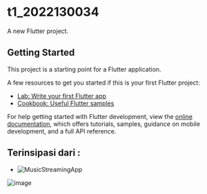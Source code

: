 # t1_2022130034

A new Flutter project.

## Getting Started

This project is a starting point for a Flutter application.

A few resources to get you started if this is your first Flutter project:

- [Lab: Write your first Flutter app](https://docs.flutter.dev/get-started/codelab)
- [Cookbook: Useful Flutter samples](https://docs.flutter.dev/cookbook)

For help getting started with Flutter development, view the
[online documentation](https://docs.flutter.dev/), which offers tutorials,
samples, guidance on mobile development, and a full API reference.

## Terinsipasi dari :
- ![MusicStreamingApp](https://dribbble.com/shots/2287199-HappyFresh)
  
![image]([https://github.com/natasyadeyy/t1_2022130034/assets/54826174/e1bb3110-06ed-48dc-8f7b-ceeb609d75a6](https://dribbble.com/shots/22792813-Music-streaming-app-design?showSimilarShots=true&_=1697084541336)https://dribbble.com/shots/22792813-Music-streaming-app-design?showSimilarShots=true&_=1697084541336)


